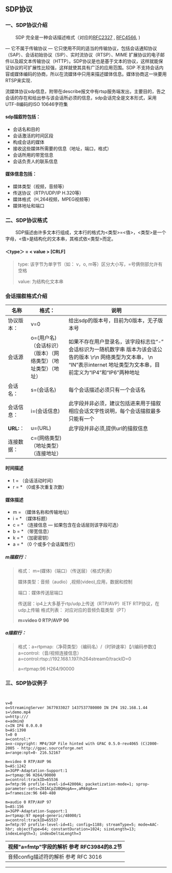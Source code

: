 

## SDP协议





### 一、SDP协议介绍
&nbsp;&nbsp;&nbsp;&nbsp;&nbsp;&nbsp;&nbsp;&nbsp;SDP 完全是一种会话描述格式（对应的[RFC2327](https://www.rfc-editor.org/rfc/rfc2327.txt)  , [RFC4566](https://www.rfc-editor.org/rfc/rfc4566.txt), )

― 它不属于传输协议 ― 它只使用不同的适当的传输协议，包括会话通知协议（SAP）、会话初始协议（SIP）、实时流协议（RTSP）、MIME 扩展协议的电子邮件以及超文本传输协议（HTTP）。SDP协议是也是基于文本的协议，这样就能保证协议的可扩展性比较强，这样就使其具有广泛的应用范围。SDP 不支持会话内容或媒体编码的协商，所以在流媒体中只用来描述媒体信息。媒体协商这一块要用RTSP来实现．

流媒体协议sdp信息，附带在describe报文中有rtsp服务端发出，主要目的，告之会话的存在和给出参与该会话所必须的信息，sdp会话完全是文本形式，采用UTF-8编码的ISO 10646字符集

#### sdp描叙符包括：

- 会话名和目的
- 会话激活的时间区段
- 构成会话的媒体
- 接收这些媒体所需要的信息（地址，端口，格式）
- 会话所用的带宽信息
- 会话负责人的联系信息


#### 媒体信息包括：
- 媒体类型（视频，音频等）
- 传送协议（RTP/UDP/IP H.320等）
- 媒体格式（H,264视频，MPEG视频等）
- 媒体地址和端口

### 二、SDP协议格式
&nbsp;&nbsp;&nbsp;&nbsp;&nbsp;&nbsp;&nbsp;&nbsp;SDP描述由许多文本行组成，文本行的格式为<类型>=<值>，<类型>是一个字母，<值>是结构化的文本串，其格式依<类型>而定。

#### ＜type＞ = < value >  [CRLF]
> type:  该字节为单字节（如： v，o, m等）区分大小写，=号俩侧部允许有空格
> 
> value:    为结构化文本串


### 会话描叙格式介绍



| 名称        | 格式：                               | 说明                                                                                                                               |
| --------- | --------------------------------- | -------------------------------------------------------------------------------------------------------------------------------- |
| 协议版本：     | v=0                               | 给出sdp的版本号，目前为0版本，无子版本号                                                                                                           |
| 会话源       | o=(用户名)（会话标识）（版本）（网络类型）（地址类型）（地址） | 如果不存在用户登录名，该字段标志位“-”  会话标识为一随机数字串     版本为该会话公告的版本      \r\n  网络类型为文本串，  \n  “IN”表示internet      地址类型为文本串，目前定义为“IP4”和“IP6”两种地址 |
| 会话名：      | s=(会话名)                           | 每个会话描述必须只有一个会话名                                                                                                                  |
| 会话信息：     | i=(会话信息)                          | 此字段并非必须，建议包括进来用于描叙相应会话文字性说明，每个会话描叙最多只能有一个                                                                                        |
| **URL:**： | u=(URL)                           | 此字段并非必须,提供url的描叙信息                                                                                                               |
| 连接数据：     | c=(网络类型)（地址类型）（连接地址）              |                                                                                                                                  |


#### 时间描述

- t = （会话活动时间）
- r = * （0或多次重复次数）

#### 媒体描述

- m = （媒体名称和传输地址）
- i = * （媒体标题）
- c = * （连接信息 — 如果包含在会话层则该字段可选）
- b = * （带宽信息）
- k = * （加密密钥）
- a = * （0 个或多个会话属性行）



##### m描叙行：


> 格式：   m=(媒体)（端口）（传送层）（格式列表）
> 
> 媒体类型：音频（audio）,视频(video),应用，数据和控制
> 
> 端口：媒体传送层端口
> 
> 传送层：ip4上大多基于rtp/udp上传送（RTP/AVP）IETF RTP协议，在udp上传输 格式列表： 对应对应的音频负载类型（PT）
> 
> **m=video 0 RTP/AVP 96**



##### a描叙行：


> 格式：a=rtpmap:（净荷类型）（编码名）/（时钟速率）【/(编码参数)】 a=control:（音/视频连接信息） a=control:rtsp://192.168.1.197/h264stream0/trackID=0
> 
> a=rtpmap:96 H264/90000


### 三、SDP协议例子

```


v=0
o=StreamingServer 3677033027 1437537780000 IN IP4 192.168.1.44
s=\demo.mp4
u=http:///
e=admin@
c=IN IP4 0.0.0.0
b=AS:1398
t=0 0
a=control:*
a=x-copyright: MP4/3GP File hinted with GPAC 0.5.0-rev4065 (C)2000-2005 - http://gpac.sourceforge.net
a=range:npt=0- 216.52167

m=video 0 RTP/AVP 96
b=AS:1242
a=3GPP-Adaptation-Support:1
a=rtpmap:96 H264/90000
a=control:trackID=65536
a=fmtp:96 profile-level-id=42000A; packetization-mode=1; sprop-parameter-sets=Z0IACpZUBQHogA==,aM44gA==
a=framesize:96 640-480

m=audio 0 RTP/AVP 97
b=AS:156
a=3GPP-Adaptation-Support:1
a=rtpmap:97 mpeg4-generic/48000/1
a=control:trackID=65537
a=fmtp:97 profile-level-id=41; config=1188; streamType=5; mode=AAC-hbr; objectType=64; constantDuration=1024; sizeLength=13; indexLength=3; indexDeltaLength=3

```


| 视频"a=fmtp"字段的解析 参考 RFC3984的8.2节          |
| ---------------------------------------- |
| 音频config描述符的解析 参考 RFC 3016 | row 1 col 2 |



---

 

